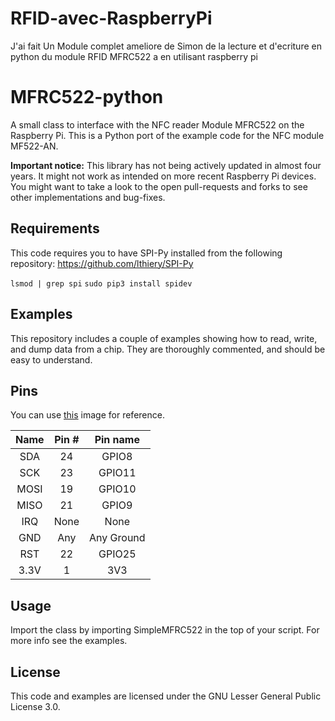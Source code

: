 # RFID-avec-RaspberryPi
J'ai fait Un Module complet ameliore de Simon de la lecture et d'ecriture 
en python du module RFID MFRC522 a en utilisant raspberry pi

MFRC522-python
==============
A small class to interface with the NFC reader Module MFRC522 on the Raspberry Pi.
This is a Python port of the example code for the NFC module MF522-AN.

**Important notice:** This library has not being actively updated in almost four years.
It might not work as intended on more recent Raspberry Pi devices. You might want to 
take a look to the open pull-requests and forks to see other implementations and bug-fixes.

## Requirements
This code requires you to have SPI-Py installed from the following repository:
https://github.com/lthiery/SPI-Py

```lsmod | grep spi```
```sudo pip3 install spidev```

## Examples
This repository includes a couple of examples showing how to read, write, and dump data from a chip. They are thoroughly commented, and should be easy to understand.

## Pins
You can use [this](http://i.imgur.com/y7Fnvhq.png) image for reference.

| Name | Pin # | Pin name   |
|:------:|:-------:|:------------:|
| SDA  | 24    | GPIO8      |
| SCK  | 23    | GPIO11     |
| MOSI | 19    | GPIO10     |
| MISO | 21    | GPIO9      |
| IRQ  | None  | None       |
| GND  | Any   | Any Ground |
| RST  | 22    | GPIO25     |
| 3.3V | 1     | 3V3        |

## Usage
Import the class by importing SimpleMFRC522 in the top of your script. For more info see the examples.

## License
This code and examples are licensed under the GNU Lesser General Public License 3.0.

